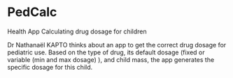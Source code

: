 # PedCalc
Health App Calculating drug dosage for children

Dr Nathanaël KAPTO thinks about an app to get the correct drug dosage for pediatric use. Based on the type of drug, its default dosage (fixed or variable (min and max dosage) ), and child mass, the app generates the specific dosage for this child.
